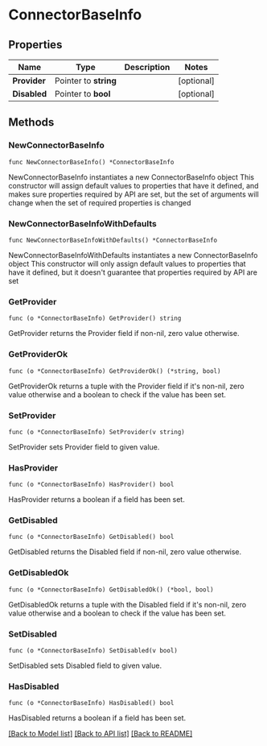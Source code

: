 # ConnectorBaseInfo

## Properties

Name | Type | Description | Notes
------------ | ------------- | ------------- | -------------
**Provider** | Pointer to **string** |  | [optional] 
**Disabled** | Pointer to **bool** |  | [optional] 

## Methods

### NewConnectorBaseInfo

`func NewConnectorBaseInfo() *ConnectorBaseInfo`

NewConnectorBaseInfo instantiates a new ConnectorBaseInfo object
This constructor will assign default values to properties that have it defined,
and makes sure properties required by API are set, but the set of arguments
will change when the set of required properties is changed

### NewConnectorBaseInfoWithDefaults

`func NewConnectorBaseInfoWithDefaults() *ConnectorBaseInfo`

NewConnectorBaseInfoWithDefaults instantiates a new ConnectorBaseInfo object
This constructor will only assign default values to properties that have it defined,
but it doesn't guarantee that properties required by API are set

### GetProvider

`func (o *ConnectorBaseInfo) GetProvider() string`

GetProvider returns the Provider field if non-nil, zero value otherwise.

### GetProviderOk

`func (o *ConnectorBaseInfo) GetProviderOk() (*string, bool)`

GetProviderOk returns a tuple with the Provider field if it's non-nil, zero value otherwise
and a boolean to check if the value has been set.

### SetProvider

`func (o *ConnectorBaseInfo) SetProvider(v string)`

SetProvider sets Provider field to given value.

### HasProvider

`func (o *ConnectorBaseInfo) HasProvider() bool`

HasProvider returns a boolean if a field has been set.

### GetDisabled

`func (o *ConnectorBaseInfo) GetDisabled() bool`

GetDisabled returns the Disabled field if non-nil, zero value otherwise.

### GetDisabledOk

`func (o *ConnectorBaseInfo) GetDisabledOk() (*bool, bool)`

GetDisabledOk returns a tuple with the Disabled field if it's non-nil, zero value otherwise
and a boolean to check if the value has been set.

### SetDisabled

`func (o *ConnectorBaseInfo) SetDisabled(v bool)`

SetDisabled sets Disabled field to given value.

### HasDisabled

`func (o *ConnectorBaseInfo) HasDisabled() bool`

HasDisabled returns a boolean if a field has been set.


[[Back to Model list]](../README.md#documentation-for-models) [[Back to API list]](../README.md#documentation-for-api-endpoints) [[Back to README]](../README.md)



